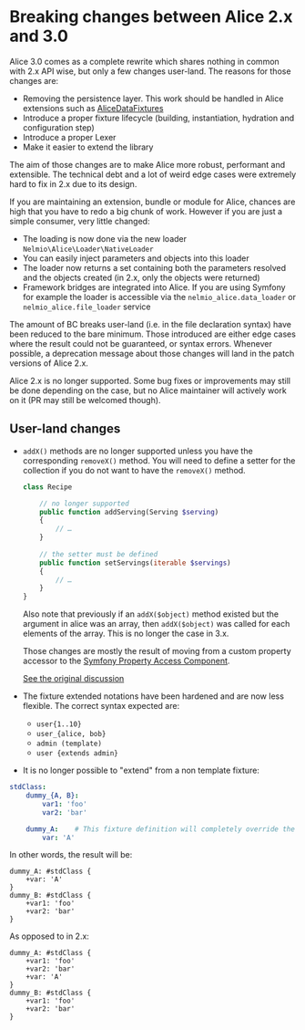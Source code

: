 # Breaking changes between Alice 2.x and 3.0

Alice 3.0 comes as a complete rewrite which shares nothing in common with 2.x
API wise, but only a few changes user-land. The reasons for those changes are:

- Removing the persistence layer. This work should be handled in Alice extensions
  such as [AliceDataFixtures](https://github.com/theofidry/AliceDataFixtures)
- Introduce a proper fixture lifecycle (building, instantiation,
  hydration and configuration step)
- Introduce a proper Lexer
- Make it easier to extend the library

The aim of those changes are to make Alice more robust, performant and
extensible. The technical debt and a lot of weird edge cases were extremely hard
to fix in 2.x due to its design.

If you are maintaining an extension, bundle or module for Alice, chances are
high that you have to redo a big chunk of work. However if you are just a
simple consumer, very little changed:

- The loading is now done via the new loader `Nelmio\Alice\Loader\NativeLoader`
- You can easily inject parameters and objects into this loader
- The loader now returns a set containing both the parameters resolved and the
  objects created (in 2.x, only the objects were returned)
- Framework bridges are integrated into Alice. If you are using Symfony for
  example the loader is accessible via the `nelmio_alice.data_loader` or
  `nelmio_alice.file_loader` service

The amount of BC breaks user-land (i.e. in the file declaration syntax) have
been reduced to the bare minimum. Those introduced are either edge cases
where the result could not be guaranteed, or syntax errors. Whenever possible,
a deprecation message about those changes will land in the patch versions of
Alice 2.x.

Alice 2.x is no longer supported. Some bug fixes or improvements may still be
done depending on the case, but no Alice maintainer will actively work on it
(PR may still be welcomed though).

## User-land changes

- `addX()` methods are no longer supported unless you have the corresponding
  `removeX()` method. You will need to define a setter for the collection if
  you do not want to have the `removeX()` method.

  ```php
  class Recipe
  
      // no longer supported
      public function addServing(Serving $serving)
      {
          // …
      }
      
      // the setter must be defined
      public function setServings(iterable $servings)
      {
          // …
      }
  }
  ```
  
  Also note that previously if an `addX($object)` method existed but the
  argument in alice was an array, then `addX($object)` was called for
  each elements of the array. This is no longer the case in 3.x. 
  
  Those changes are mostly the result of moving from a custom property accessor to the
  [Symfony Property Access Component](https://symfony.com/doc/current/components/property_access.html).
  
  [See the original discussion](https://github.com/nelmio/alice/issues/654)

- The fixture extended notations have been hardened and are now less flexible. The correct syntax expected are:
    - `user{1..10}`
    - `user_{alice, bob}`
    - `admin (template)`
    - `user {extends admin}`

- It is no longer possible to "extend" from a non template fixture:

```yaml
stdClass:
    dummy_{A, B}:
        var1: 'foo'
        var2: 'bar'

    dummy_A:    # This fixture definition will completely override the 'dummy_A' derived from 'dummy_{A, B}'
        var: 'A'
```

In other words, the result will be:

```
dummy_A: #stdClass {
    +var: 'A'
}
dummy_B: #stdClass {
    +var1: 'foo'
    +var2: 'bar'
}
```

As opposed to in 2.x:

```
dummy_A: #stdClass {
    +var1: 'foo'
    +var2: 'bar'
    +var: 'A'
}
dummy_B: #stdClass {
    +var1: 'foo'
    +var2: 'bar'
}
```
